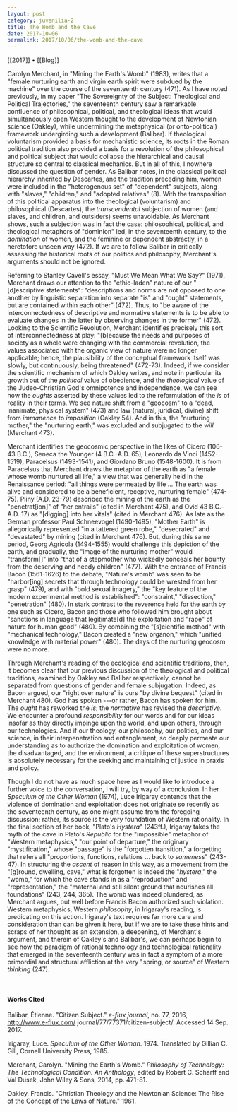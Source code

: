 ```yaml
---
layout: post
category: juvenilia-2
title: The Womb and the Cave
date: 2017-10-06
permalink: 2017/10/06/the-womb-and-the-cave
---
```


[[2017]] • [[Blog]]

Carolyn Merchant, in "Mining the Earth's Womb" (1983), writes that a "female nurturing earth and virgin earth spirit were subdued by the machine" over the course of the seventeenth century (471). As I have noted previously, in my paper "The Sovereignty of the Subject: Theological and Political Trajectories," the seventeenth century saw a remarkable confluence of philosophical, political, and theological ideas that would simultaneously open Western thought to the development of Newtonian science (Oakley), while undermining the metaphysical (or onto-political) framework undergirding such a development (Balibar). If theological voluntarism provided a basis for mechanistic science, its roots in the Roman political tradition also provided a basis for a revolution of the philosophical and political subject that would collapse the hierarchical and causal structure so central to classical mechanics. But in all of this, I nowhere discussed the question of gender. As Balibar notes, in the classical political hierarchy inherited by Descartes, and the tradition preceding him, women were included in the "heterogenous set" of "dependent" subjects, along with "slaves," "children," and "adopted relatives" (8). With the transposition of this political apparatus into the theological (voluntarism) and philosophical (Descartes), the *transcendental* subjection of women (and slaves, and children, and outsiders) seems unavoidable. As Merchant shows, such a subjection was in fact the case: philosophical, political, and theological metaphors of "dominion" led, in the seventeenth century, to the *domination* of women, and the feminine or dependent abstractly, in a heretofore unseen way (472). If we are to follow Balibar in critically assessing the historical roots of our politics and philosophy, Merchant's arguments should not be ignored.

Referring to Stanley Cavell's essay, "Must We Mean What We Say?" (1971), Merchant draws our attention to the "ethic-laden" nature of our "\[d\]escriptive statements": "descriptions and norms are not opposed to one another by linguistic separation into separate "is" and "ought" statements, but are contained within each other" (472). Thus, to "be aware of the interconnectedness of descriptive and normative statements is to be able to evaluate changes in the latter by observing changes in the former" (472). Looking to the Scientific Revolution, Merchant identifies precisely this sort of interconnectedness at play: "\[b\]ecause the needs and purposes of society as a whole were changing with the commercial revolution, the values associated with the organic view of nature were no longer applicable; hence, the plausibility of the conceptual framework itself was slowly, but continuously, being threatened" (472-73). Indeed, if we consider the scientific mechanism of which Oakley writes, and note in particular its growth out of the *political* value of obedience, and the *theological* value of the Judeo-Christian God's omnipotence and independence, we can see how the *oughts* asserted by these values led to the reformulation of the *is* of reality in their terms. We see nature shift from a "geocosm" to a "dead, inanimate, physical system" (473) and law (natural, juridical, divine) shift from *immanence* to *imposition* (Oakley 54). And in this, the "nurturing mother," the "nurturing earth," was excluded and subjugated to the *will* (Merchant 473).

Merchant identifies the geocosmic perspective in the likes of Cicero (106-43 B.C.), Seneca the Younger (4 B.C.-A.D. 65), Leonardo da Vinci (1452-1519), Paracelsus (1493-1541), and Giordano Bruno (1548-1600). It is from Paracelsus that Merchant draws the metaphor of the earth as "a female whose womb nurtured all life," a view that was generally held in the Renaissance period: "all things were permeated by life \... The earth was alive and considered to be a beneficient, receptive, nurturing female" (474-75). Pliny (A.D. 23-79) described the mining of the earth as the "penetrat\[ion\]" of "her entrails" (cited in Merchant 475), and Ovid 43 B.C.-A.D. 17) as "\[digging\] into her vitals" (cited in Merchant 476). As late as the German professor Paul Schneevogel (1490-1495), "Mother Earth" is allegorically represented "in a tattered green robe," "desecrated" and "devastated" by mining (cited in Merchant 476). But, during this same period, Georg Agricola (1494-1555) would challenge this depiction of the earth, and gradually, the "image of the nurturing mother" would "transform\[\]" into "that of a stepmother who wickedly conceals her bounty from the deserving and needy children" (477). With the entrance of Francis Bacon (1561-1626) to the debate, "Nature's womb" was seen to be "harbor\[ing\] secrets that through technology could be wrested from her grasp" (479), and with "bold sexual imagery," the "key feature of the modern experimental method is established": "constraint," "dissection," "penetration" (480). In stark contrast to the reverence held for the earth by one such as Cicero, Bacon and those who followed him brought about "sanctions in language that legitimate\[d\] the exploitation and "rape" of nature for human good" (480). By combining the "\[s\]cientific method" with "mechanical technology," Bacon created a "new organon," which "unified knowledge with material power" (480). The days of the nurturing geocosm were no more.

Through Merchant's reading of the ecological and scientific traditions, then, it becomes clear that our previous discussion of the theological and political traditions, examined by Oakley and Balibar respectively, cannot be separated from questions of gender and female subjugation. Indeed, as Bacon argued, our "right over nature" is ours "by divine bequest" (cited in Merchant 480). God has spoken ---or rather, Bacon has spoken for him. The *ought* has reworked the *is*; the *normative* has revised the *descriptive*. We encounter a profound *responsibility* for our words and for our ideas insofar as they directly impinge upon the world, and upon others, through our technologies. And if our theology, our philosophy, our politics, and our science, in their interpenetration and entanglement, so deeply permeate our understanding as to authorize the domination and exploitation of women, the disadvantaged, and the environment, a critique of these superstructures is absolutely necessary for the seeking and maintaining of justice in praxis and policy.

Though I do not have as much space here as I would like to introduce a further voice to the conversation, I will try, by way of a conclusion. In her *Speculum of the Other Woman* (1974), Luce Irigaray contends that the violence of domination and exploitation does not originate so recently as the seventeenth century, as one might assume from the foregoing discussion; rather, its source is the very foundation of Western rationality. In the final section of her book, "Plato's *Hystera*" (243ff.), Irigaray takes the myth of the cave in Plato's *Republic* for the "impossible" metaphor of "Western metaphysics," "our point of departure," the originary "mystification," whose "passage" is the "forgotten transition," a forgetting that refers all "proportions, functions, relations \... back to *sameness*" (243-47). In structuring the *ascent* of reason in this way, as a movement from the "\[g\]round, dwelling, cave," what is forgotten is indeed the "*hystera*," the "womb," for which the cave stands in as a "reproduction" and "representation," the "maternal and still silent ground that nourishes all foundations" (243, 244, 365). The womb was indeed plundered, as Merchant argues, but well before Francis Bacon authorized such violation. Western metaphysics, Western *philosophy*, in Irigaray's reading, is predicating on this action. Irigaray's text requires far more care and consideration than can be given it here, but if we are to take these hints and scraps of her thought as an extension, a deepening, of Merchant's argument, and therein of Oakley's and Balibar's, we can perhaps begin to see how the paradigm of rational technology and technological rationality that emerged in the seventeenth century was in fact a symptom of a more primordial and structural affliction at the very "spring, or source" of Western *thinking* (247).

<br>

#### Works Cited

Balibar, Étienne. "Citizen Subject." *e-flux journal*, no. 77, 2016, http://www.e-flux.com/ journal/77/77371/citizen-subject/. Accessed 14 Sep. 2017.

Irigaray, Luce. *Speculum of the Other Woman*. 1974. Translated by Gillian C. Gill, Cornell University Press, 1985.

Merchant, Carolyn. "Mining the Earth's Womb." *Philosophy of Technology: The Technological Condition: An Anthology*, edited by Robert C. Scharff and Val Dusek, John Wiley & Sons, 2014, pp. 471-81.

Oakley, Francis. "Christian Theology and the Newtonian Science: The Rise of the Concept of the Laws of Nature." 1961.
